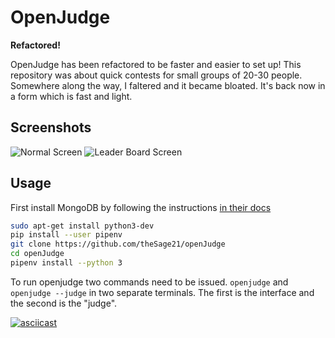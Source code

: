 OpenJudge
=========

**Refactored!**

OpenJudge has been refactored to be faster and easier to set up! This
repository was about quick contests for small groups of 20-30 people. Somewhere
along the way, I faltered and it became bloated. It's back now in a form which
is fast and light.

Screenshots
----------

![Normal Screen](screens/home.png)
![Leader Board Screen](screens/lb.png)

Usage
-----

First install MongoDB by following the instructions [in their docs](https://docs.mongodb.com/manual/tutorial/install-mongodb-on-ubuntu/)

```bash
sudo apt-get install python3-dev
pip install --user pipenv
git clone https://github.com/theSage21/openJudge
cd openJudge
pipenv install --python 3
```

To run openjudge two commands need to be issued.  `openjudge` and `openjudge --judge` in two separate terminals. The first is the interface and the second is the "judge".

[![asciicast](https://asciinema.org/a/R8HfDSiE3mChch1gwu70zKP0p.png)](https://asciinema.org/a/R8HfDSiE3mChch1gwu70zKP0p)

